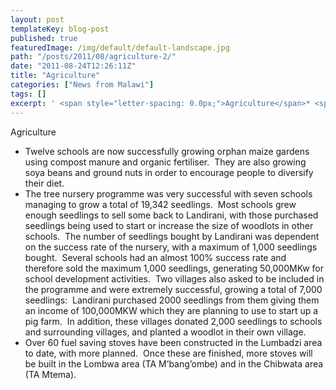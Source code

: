 ```yaml
---
layout: post
templateKey: blog-post
published: true
featuredImage: /img/default/default-landscape.jpg
path: "/posts/2011/08/agriculture-2/"
date: "2011-08-24T12:26:11Z"
title: "Agriculture"
categories: ["News from Malawi"]
tags: []
excerpt: ' <span style="letter-spacing: 0.0px;">Agriculture</span>* <span style="letter-spacing: 0.0px;">...'
---
```


<span style="letter-spacing: 0.0px;">Agriculture</span>

- <span style="letter-spacing: 0.0px;">Twelve schools are now successfully growing orphan maize gardens using compost manure and organic fertiliser.  They are also growing soya beans and ground nuts in order to encourage people to diversify their diet.</span>
- <span style="letter-spacing: 0.0px;">The tree nursery programme was very successful with seven schools managing to grow a total of 19,342 seedlings.  Most schools grew enough seedlings to sell some back to Landirani, with those purchased seedlings being used to start or increase the size of woodlots in other schools.  The number of seedlings bought by Landirani was dependent on the success rate of the nursery, with a maximum of 1,000 seedlings bought.  Several schools had an almost 100% success rate and therefore sold the maximum 1,000 seedlings, generating 50,000MKw for school development activities.  Two villages also asked to be included in the programme and were extremely successful, growing a total of 7,000 seedlings:  Landirani purchased 2000 seedlings from them giving them an income of 100,000MKW which they are planning to use to start up a pig farm.  In addition, these villages donated 2,000 seedlings to schools and surrounding villages, and planted a woodlot in their own village.</span>
- <span style="letter-spacing: 0.0px;">Over 60 fuel saving stoves have been constructed in the Lumbadzi area to date, with more planned.  Once these are finished, more stoves will be built in the Lombwa area (TA M’bang’ombe) and in the Chibwata area (TA Mtema).  </span>

